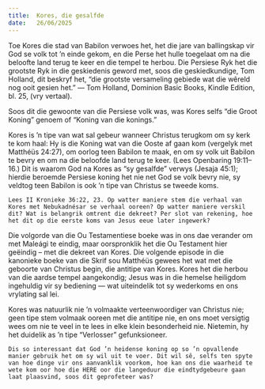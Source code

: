 ```yaml
---
title:  Kores, die gesalfde
date:   26/06/2025
---
```


Toe Kores die stad van Babilon verwoes het, het die jare van ballingskap vir God se volk tot ’n einde gekom, en die Perse het hulle toegelaat om na die beloofte land terug te keer en die tempel te herbou. Die Persiese Ryk het die grootste Ryk in die geskiedenis geword met, soos die geskiedkundige, Tom Holland, dit beskryf het, “die grootste versameling gebiede wat die wêreld nog ooit gesien het.” — Tom Holland, Dominion Basic Books, Kindle Edition, bl. 25, (vry vertaal).

Soos dit die gewoonte van die Persiese volk was, was Kores selfs “die Groot Koning” genoem of “Koning van die konings.”

Kores is ’n tipe van wat sal gebeur wanneer Christus terugkom om sy kerk te kom haal: Hy is die Koning wat van die Ooste af gaan kom (vergelyk met Matthéüs 24:27), om oorlog teen Babilon te maak, en om sy volk uit Babilon te bevry en om na die beloofde land terug te keer. (Lees Openbaring 19:11–16.) Dit is waarom God na Kores as “sy gesalfde” verwys (Jesaja 45:1); hierdie beroemde Persiese koning het nie net God se volk bevry nie, sy veldtog teen Babilon is ook ’n tipe van Christus se tweede koms.

`Lees II Kronieke 36:22, 23. Op watter maniere stem die verhaal van Kores met Nebukadnésar se verhaal ooreen? Op watter maniere verskil dit? Wat is belangrik omtrent die dekreet? Per slot van rekening, hoe het dit op die eerste koms van Jesus eeue later ingewerk?`

Die volgorde van die Ou Testamentiese boeke was in ons dae verander om met Maleági te eindig, maar oorspronklik het die Ou Testament hier geëindig – met die dekreet van Kores. Die volgende episode in die kanonieke boeke van die Skrif sou Matthéüs gewees het wat met die geboorte van Christus begin, die antitipe van Kores. Kores het die herbou van die aardse tempel aangekondig; Jesus was in die hemelse heiligdom ingehuldig vir sy bediening — wat uiteindelik tot sy wederkoms en ons vrylating sal lei.

Kores was natuurlik nie ’n volmaakte verteenwoordiger van Christus nie; geen tipe stem volmaak ooreen met die antitipe nie, en ons moet versigtig wees om nie te veel in te lees in elke klein besonderheid nie. Nietemin, hy het duidelik as ’n tipe “Verlosser” gefunksioneer.

`Dis so interessant dat God ’n heidense koning op so ’n opvallende manier gebruik het om sy wil uit te voer. Dit wil sê, selfs ten spyte van hoe dinge vir ons aanvanklik voorkom, hoe kan ons die waarheid te wete kom oor hoe die HERE oor die langeduur die eindtydgebeure gaan laat plaasvind, soos dit geprofeteer was?`